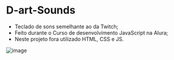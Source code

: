 # D-art-Sounds

- Teclado de sons semelhante ao da Twitch;
- Feito durante o Curso de desenvolvimento JavaScript na Alura;
- Neste projeto fora utilizado HTML, CSS e JS.

![image](https://user-images.githubusercontent.com/88345299/231244494-2485e93b-43e8-4ce5-855d-1ef2a8cd717a.png)
